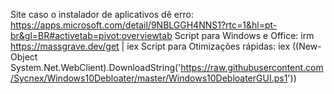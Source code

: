 Site caso o instalador de aplicativos dê erro: https://apps.microsoft.com/detail/9NBLGGH4NNS1?rtc=1&hl=pt-br&gl=BR#activetab=pivot:overviewtab
Script para Windows e Office: irm https://massgrave.dev/get | iex
Script para Otimizações rápidas: iex ((New-Object System.Net.WebClient).DownloadString('https://raw.githubusercontent.com/Sycnex/Windows10Debloater/master/Windows10DebloaterGUI.ps1'))
